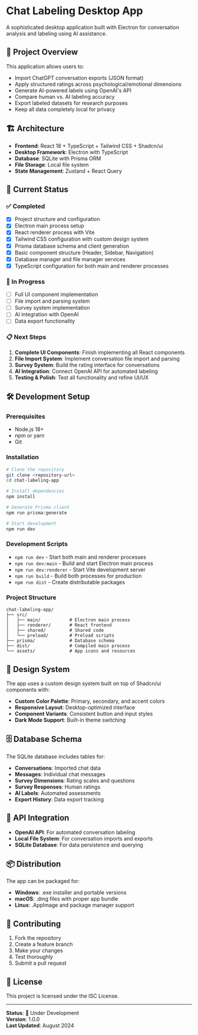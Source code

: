 # Chat Labeling Desktop App

A sophisticated desktop application built with Electron for conversation analysis and labeling using AI assistance.

## 🎯 Project Overview

This application allows users to:
- Import ChatGPT conversation exports (JSON format)
- Apply structured ratings across psychological/emotional dimensions
- Generate AI-powered labels using OpenAI's API
- Compare human vs. AI labeling accuracy
- Export labeled datasets for research purposes
- Keep all data completely local for privacy

## 🏗️ Architecture

- **Frontend**: React 18 + TypeScript + Tailwind CSS + Shadcn/ui
- **Desktop Framework**: Electron with TypeScript
- **Database**: SQLite with Prisma ORM
- **File Storage**: Local file system
- **State Management**: Zustand + React Query

## 🚀 Current Status

### ✅ Completed
- [x] Project structure and configuration
- [x] Electron main process setup
- [x] React renderer process with Vite
- [x] Tailwind CSS configuration with custom design system
- [x] Prisma database schema and client generation
- [x] Basic component structure (Header, Sidebar, Navigation)
- [x] Database manager and file manager services
- [x] TypeScript configuration for both main and renderer processes

### 🔄 In Progress
- [ ] Full UI component implementation
- [ ] File import and parsing system
- [ ] Survey system implementation
- [ ] AI integration with OpenAI
- [ ] Data export functionality

### 📋 Next Steps
1. **Complete UI Components**: Finish implementing all React components
2. **File Import System**: Implement conversation file import and parsing
3. **Survey System**: Build the rating interface for conversations
4. **AI Integration**: Connect OpenAI API for automated labeling
5. **Testing & Polish**: Test all functionality and refine UI/UX

## 🛠️ Development Setup

### Prerequisites
- Node.js 18+
- npm or yarn
- Git

### Installation
```bash
# Clone the repository
git clone <repository-url>
cd chat-labeling-app

# Install dependencies
npm install

# Generate Prisma client
npm run prisma:generate

# Start development
npm run dev
```

### Development Scripts
- `npm run dev` - Start both main and renderer processes
- `npm run dev:main` - Build and start Electron main process
- `npm run dev:renderer` - Start Vite development server
- `npm run build` - Build both processes for production
- `npm run dist` - Create distributable packages

### Project Structure
```
chat-labeling-app/
├── src/
│   ├── main/           # Electron main process
│   ├── renderer/       # React frontend
│   ├── shared/         # Shared code
│   └── preload/        # Preload scripts
├── prisma/             # Database schema
├── dist/               # Compiled main process
└── assets/             # App icons and resources
```

## 🎨 Design System

The app uses a custom design system built on top of Shadcn/ui components with:
- **Custom Color Palette**: Primary, secondary, and accent colors
- **Responsive Layout**: Desktop-optimized interface
- **Component Variants**: Consistent button and input styles
- **Dark Mode Support**: Built-in theme switching

## 🗄️ Database Schema

The SQLite database includes tables for:
- **Conversations**: Imported chat data
- **Messages**: Individual chat messages
- **Survey Dimensions**: Rating scales and questions
- **Survey Responses**: Human ratings
- **AI Labels**: Automated assessments
- **Export History**: Data export tracking

## 🔌 API Integration

- **OpenAI API**: For automated conversation labeling
- **Local File System**: For conversation imports and exports
- **SQLite Database**: For data persistence and querying

## 📦 Distribution

The app can be packaged for:
- **Windows**: .exe installer and portable versions
- **macOS**: .dmg files with proper app bundle
- **Linux**: .AppImage and package manager support

## 🤝 Contributing

1. Fork the repository
2. Create a feature branch
3. Make your changes
4. Test thoroughly
5. Submit a pull request

## 📄 License

This project is licensed under the ISC License.

---

**Status**: 🚧 Under Development  
**Version**: 1.0.0  
**Last Updated**: August 2024
